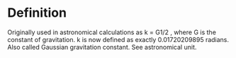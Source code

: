 # Definition

Originally used in astronomical calculations as k = G1/2 , where G is
the constant of gravitation. k is now defined as exactly 0.01720209895
radians. Also called Gaussian gravitation constant. See astronomical
unit.
